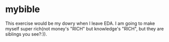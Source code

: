 
# mybible

This exercise would be my dowry when I leave EDA. I am going to make myself super rich(not money's "RICH" but knowledge's "RICH", but they are siblings you see?:)).


